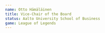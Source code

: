 ```yaml
---
name: Otto Hämäläinen
title: Vice-Chair of the Board
status: Aalto University School of Business
game: League of Legends
---
```

